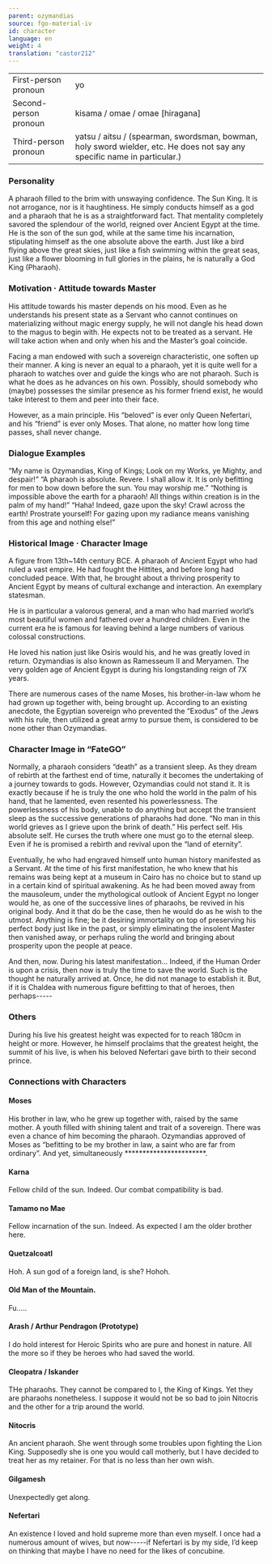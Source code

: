 ```yaml
---
parent: ozymandias
source: fgo-material-iv
id: character
language: en
weight: 4
translation: "castor212"
---
```


<table>
  <tr><td>First-person pronoun</td><td>yo</td></tr>
  <tr><td>Second-person pronoun</td><td>kisama / omae / omae [hiragana]</td></tr>
  <tr><td>Third-person pronoun</td><td>yatsu / aitsu / (spearman, swordsman, bowman, holy sword wielder, etc. He does not say any specific name in particular.)</td></tr>
</table>

### Personality

A pharaoh filled to the brim with unswaying confidence. The Sun King.
It is not arrogance, nor is it haughtiness. He simply conducts himself as a god and a pharaoh that he is as a straightforward fact.
That mentality completely savored the splendour of the world, reigned over Ancient Egypt at the time.
He is the son of the sun god, while at the same time his incarnation, stipulating himself as the one absolute above the earth.
Just like a bird flying above the great skies, just like a fish swimming within the great seas, just like a flower blooming in full glories in the plains, he is naturally a God King (Pharaoh).

### Motivation · Attitude towards Master

His attitude towards his master depends on his mood.
Even as he understands his present state as a Servant who cannot continues on materializing without magic energy supply, he will not dangle his head down to the magus to begin with.
He expects not to be treated as a servant. He will take action when and only when his and the Master’s goal coincide.

Facing a man endowed with such a sovereign characteristic, one soften up their manner. A king is never an equal to a pharaoh, yet it is quite well for a pharaoh to watches over and guide the kings who are not pharaoh. Such is what he does as he advances on his own. Possibly, should somebody who (maybe) possesses the similar presence as his former friend exist, he would take interest to them and peer into their face.

However, as a main principle.
His “beloved” is ever only Queen Nefertari, and his “friend” is ever only Moses. That alone, no matter how long time passes, shall never change.

### Dialogue Examples

“My name is Ozymandias, King of Kings; Look on my Works, ye Mighty, and despair!”
“A pharaoh is absolute. Revere. I shall allow it. It is only befitting for men to bow down before the sun. You may worship me.”
“Nothing is impossible above the earth for a pharaoh! All things within creation is in the palm of my hand!”
“Haha! Indeed, gaze upon the sky! Crawl across the earth! Prostrate yourself! For gazing upon my radiance means vanishing from this age and nothing else!”

### Historical Image · Character Image

A figure from 13th~14th century BCE.
A pharaoh of Ancient Egypt who had ruled a vast empire.
He had fought the Hittites, and before long had concluded peace. With that, he brought about a thriving prosperity to Ancient Egypt by means of cultural exchange and interaction. An exemplary statesman.

He is in particular a valorous general, and a man who had married world’s most beautiful women and fathered over a hundred children. Even in the current era he is famous for leaving behind a large numbers of various colossal constructions.

He loved his nation just like Osiris would his, and he was greatly loved in return.
Ozymandias is also known as Ramesseum II and Meryamen.
The very golden age of Ancient Egypt is during his longstanding reign of 7X years.

There are numerous cases of the name Moses, his brother-in-law whom he had grown up together with, being brought up.
According to an existing anecdote, the Egyptian sovereign who prevented the “Exodus” of the Jews with his rule, then utilized a great army to pursue them, is considered to be none other than Ozymandias.

### Character Image in “FateGO”

Normally, a pharaoh considers “death” as a transient sleep. As they dream of rebirth at the farthest end of time, naturally it becomes the undertaking of a journey towards to gods. However, Ozymandias could not stand it. It is exactly because if he is truly the one who hold the world in the palm of his hand, that he lamented, even resented his powerlessness. The powerlessness of his body, unable to do anything but accept the transient sleep as the successive generations of pharaohs had done.
“No man in this world grieves as I grieve upon the brink of death.”
His perfect self.
His absolute self.
He curses the truth where one must go to the eternal sleep.
Even if he is promised a rebirth and revival upon the “land of eternity”.

Eventually, he who had engraved himself unto human history manifested as a Servant.
At the time of his first manifestation, he who knew that his remains was being kept at a museum in Cairo has no choice but to stand up in a certain kind of spiritual awakening.
As he had been moved away from the mausoleum, under the mythological outlook of Ancient Egypt no longer would he, as one of the successive lines of pharaohs, be revived in his original body.
And it that do be the case, then he would do as he wish to the utmost.
Anything is fine; be it desiring immortality on top of preserving his perfect body just like in the past, or simply eliminating the insolent Master then vanished away, or perhaps ruling the world and bringing about prosperity upon the people at peace.

And then, now. During his latest manifestation…
Indeed, if the Human Order is upon a crisis, then now is truly the time to save the world. Such is the thought he naturally arrived at.
Once, he did not manage to establish it. But, if it is Chaldea with numerous figure befitting to that of heroes, then perhaps-----

### Others

During his live his greatest height was expected for to reach 180cm in height or more. However, he himself proclaims that the greatest height, the summit of his live, is when his beloved Nefertari gave birth to their second prince.

### Connections with Characters

#### Moses

His brother in law, who he grew up together with, raised by the same mother.
A youth filled with shining talent and trait of a sovereign. There was even a chance of him becoming the pharaoh.
Ozymandias approved of Moses as “befitting to be my brother in law, a saint who are far from ordinary”. And yet, simultaneously ***********************.

#### Karna

Fellow child of the sun.
Indeed. Our combat compatibility is bad.

#### Tamamo no Mae

Fellow incarnation of the sun.
Indeed. As expected I am the older brother here.

#### Quetzalcoatl

Hoh. A sun god of a foreign land, is she? Hohoh.

#### Old Man of the Mountain.

Fu…..

#### Arash / Arthur Pendragon (Prototype)

I do hold interest for Heroic Spirits who are pure and honest in nature. All the more so if they be heroes who had saved the world.

#### Cleopatra / Iskander

THe pharaohs. They cannot be compared to I, the King of Kings. Yet they are pharaohs nonetheless. I suppose it would not be so bad to join Nitocris and the other for a trip around the world.

#### Nitocris

An ancient pharaoh. She went through some troubles upon fighting the Lion King. Supposedly she is one you would call motherly, but I have decided to treat her as my retainer. For that is no less than her own wish.

#### Gilgamesh

Unexpectedly get along.

#### Nefertari

An existence I loved and hold supreme more than even myself.
I once had a numerous amount of wives, but now-----if Nefertari is by my side, I’d keep on thinking that maybe I have no need for the likes of concubine.
